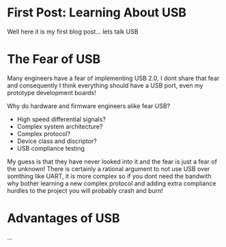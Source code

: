 # First Post: Learning About USB

Well here it is my first blog post... lets talk USB

# The Fear of USB
Many engineers have a fear of implementing USB 2.0, 
I dont share that fear and consequently I think everything should have a USB port, 
even my prototype development boards!

Why do hardware and firmware engineers alike fear USB?
- High speed differential signals?
- Complex system architecture?
- Complex protocol?
- Device class and discriptor?
- USB compliance testing

My guess is that they have never looked into it and the fear is just a fear of the unknown! 
There is certainly a rational argument to not use USB over somthing like UART, 
it is more complex so if you dont need the bandwith why bother learning a new complex protocol 
and adding extra compliance hurdles to the project you will probably crash and burn!

# Advantages of USB
...
